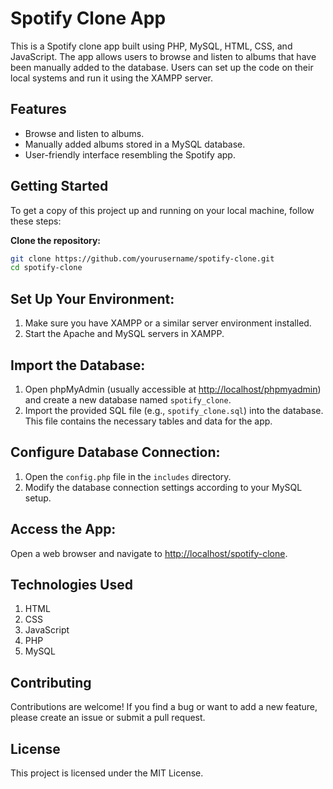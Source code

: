 # Spotify Clone App

This is a Spotify clone app built using PHP, MySQL, HTML, CSS, and JavaScript. The app allows users to browse and listen to albums that have been manually added to the database. Users can set up the code on their local systems and run it using the XAMPP server.

## Features

- Browse and listen to albums.
- Manually added albums stored in a MySQL database.
- User-friendly interface resembling the Spotify app.

## Getting Started

To get a copy of this project up and running on your local machine, follow these steps:

**Clone the repository:**

   ```bash
   git clone https://github.com/yourusername/spotify-clone.git
   cd spotify-clone
   ```

## Set Up Your Environment:

1. Make sure you have XAMPP or a similar server environment installed.
2. Start the Apache and MySQL servers in XAMPP.

## Import the Database:

1. Open phpMyAdmin (usually accessible at [http://localhost/phpmyadmin](http://localhost/phpmyadmin)) and create a new database named `spotify_clone`.
2. Import the provided SQL file (e.g., `spotify_clone.sql`) into the database. This file contains the necessary tables and data for the app.

## Configure Database Connection:

1. Open the `config.php` file in the `includes` directory.
2. Modify the database connection settings according to your MySQL setup.

## Access the App:

Open a web browser and navigate to [http://localhost/spotify-clone](http://localhost/spotify-clone).

## Technologies Used
1. HTML
2. CSS
3. JavaScript
4. PHP
5. MySQL

## Contributing
Contributions are welcome! If you find a bug or want to add a new feature, please create an issue or submit a pull request.

## License
This project is licensed under the MIT License.
